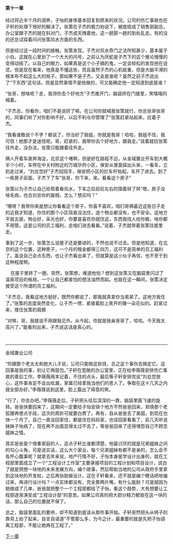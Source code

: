 #### 第十一章

经过将近半个月的调养，子怡的身体基本回复到原来的状况。公司的伤亡事故也在子轩的处理下很好的解决了。张策在子杰的极力劝说下，被提拔成了销售部副总，办公室跟子杰的就在斜对门，子杰成天拽着他，这一趟那一趟的到处乱走。有的没的还总试探着问问张策风水方面的东西。

但是经过这一段时间的接触，张策发现，子杰对风水奇门之法所知甚少，基本属于小白。这就在心里划了一个大大的问号，之前认为厌蛇是子杰下的这个推论慢慢的变得动摇了。以自己的眼力，如果真是这个小子搞的鬼，一定会轻松的发现他在说谎，但是现在看来，他真是不懂这些，而且虽然子杰的心机挺重，但是大脑平滑的根本布不起这么大的局子。那如果不是子杰，又会是谁呢？虽然之前子杰说出了“下东西”这句话，但是显然事情不是他做的，可又能确定他一定知道到底是谁？

“张哥，想啥呢？走，我领你去个好地方”子杰推开门，脑袋挤在门缝里，笑嘻嘻的喊着。

“子杰总，你看你，咱们不是说好了嘛，在公司你就喊我张策就行，你总张哥张哥的，同事们听了对你影响不好。以后不利与你管理了”张策赶紧站起来，应着子杰。

“我看谁敢说个不字？都说了，你治好了我姐，你就是我哥！哈哈，我姐不信，我可信！她那才是迷信呢。哥，赶紧的，我带你去个好地方，跟我走。”说着就拉张策往外走，没办法，张策只能跟着往外走。

俩人开着车直奔海淀，北京这个堵啊，但是好在路程不远，从金域置业开车到大概半个小时，车停在中关村附近的万城华府小区，保安从里面探出头来，一看车，立刻走过来，“刘总您好”子杰招招手，保安把小区的拦车杆抬起，车开了进去。到了一栋房子前面，子杰下了车“张哥，你下来，来。看看这个房子”

张策以为子杰让自己给帮着看风水，下车之后前后左右的围着转了转“嗯，房子没啥毛病，也合刘总你的属相，怎么？想买吗？”

“哪呀？我带你来是想让你看看这个房子，你喜不喜欢，咱们哥俩最近这些日子走的近我才知道，你住的那个小区简直没法住，连个物业都没有，也不安全。这地方平层五居，物业好，采光也好，你要是喜欢你就住这，东西我找人给你搬，啥你都不用管。这是公司的员工福利，走咱们进去看看。”说着，子杰就带着张策往屋里走。

事到了这一步，张策怎么说屋子还是要进的，不然也说不过去。但是他知道，在北京的这个位置，这种房子，一个月的租金都得三四万，这可不是简单的员工福利了。虽说自己会点东西，也让子杰看出来了，但就算是这小伙子再信，也不至于到这种程度啊。

    在屋子里转了一圈，突然，张策想，难道他怕？想到这张策又在脑袋里闪过了温泉项目的格局，一个让自己都害怕的想法油然而起。也就在这一瞬间，张策决定接受这个所谓的员工福利。

“子杰总，我看这地方挺好，既然你都说了，那我就真拿你当弟弟了。这地方我住了。”张策的态度突然变化，让子杰一愣，紧接着脸上笑开的像一朵花似的。赶紧过来，搂住张策的肩膀

“对嘛，哥，我就说不用跟我见外。从今起，你就是我亲哥哥了，哈哈。今天我太高兴了。”能看的出来，子杰说这话是真心的。

 

* * *

金域置业公司

“你跟那个老太太和她大儿子说，公司只能赔这些钱，总之这个事你去搞定它。这回事是我的事，别让它再鼓包。”子轩在宽敞的办公室里，正在给李薇薇安排伤亡事故的善后工作。李薇薇用本记着，不住的点头，最后等子轩安排完说“刘总您放心，这件事肯定不会出纰漏，家属已经拿我当他们的恩人了。争取在这十几天之内就全部办好。”李薇薇说到这里，脸上露出了得意的笑。

“行了，你去办吧。”李薇薇走后，子轩把头往后深深的一靠，脑袋里面飞速的旋转。爸爸快要回来了，这期间一定要给子怡安排个地方不然爸爸回来，郑倩那个老狐狸再使点手段，这次的周折可就要白费了。再有，自从爸爸去了美国，到现在也快一个月了，自己一直没回家住，都是住在妈妈家，也该回家看看了，前几天听说妹妹子怡病了，现在再不出面显得太过不去了，等爸爸回来了还得埋怨自己不顾念姐妹之情。

其实爸爸是个很重家庭的人，这点子轩比谁都清楚，他最讨厌的就是兄弟姐妹之间的勾心斗角，可是说实话，这么大个家业，每个兄弟姐妹有都不是亲的，怎么会不各怀心腹事呢？就拿去年来说，地产行情不好，子怡本身是学设计出身的，就在工程部里面成立了一个“工程设计工作室”主要承接项目的工程计划和项目设计，说白了就是预想一块地的未来发展方向，编个故事，然后帮助当地的公司从政府手里拿到这块地的开发权，之后再协助做设计。这在子轩看来，还不就是编个瞎话把地骗过来，再进行设计吗？一点实体都没有，完全靠两片嘴，有什么能耐？可是就因为她做成了几单，爸爸就把整个一个工程部都给了子怡，看这个趋势，大有想要让工程部逐渐演变成“工程设计部”的意思。如果公司真的把大部分精力都放在这一块的话，那么自己的位置就不保了。

总之，脑袋里面乱的要命，却不知道到底该从那件事开始。子轩突然把头从椅子的靠背上抬了起来，自言自语道“不管那么多，为今之计，最重要的就是先把子怡调离工程部，不能让她再在工程了。”

[下一章]()
